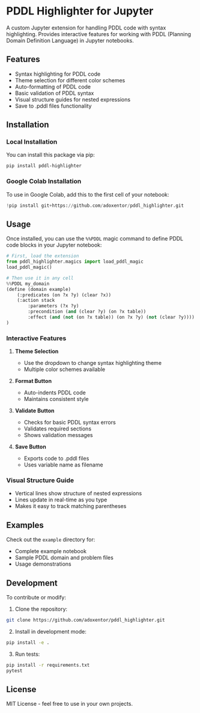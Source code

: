 # PDDL Highlighter for Jupyter

A custom Jupyter extension for handling PDDL code with syntax highlighting. Provides interactive features for working with PDDL (Planning Domain Definition Language) in Jupyter notebooks.

## Features

- Syntax highlighting for PDDL code
- Theme selection for different color schemes
- Auto-formatting of PDDL code
- Basic validation of PDDL syntax
- Visual structure guides for nested expressions
- Save to .pddl files functionality

## Installation

### Local Installation
You can install this package via pip:

```bash
pip install pddl-highlighter
```

### Google Colab Installation
To use in Google Colab, add this to the first cell of your notebook:

```python
!pip install git+https://github.com/adoxentor/pddl_highlighter.git
```

## Usage

Once installed, you can use the `%%PDDL` magic command to define PDDL code blocks in your Jupyter notebook:

```python
# First, load the extension
from pddl_highlighter.magics import load_pddl_magic
load_pddl_magic()

# Then use it in any cell
%%PDDL my_domain
(define (domain example)
    (:predicates (on ?x ?y) (clear ?x))
    (:action stack
        :parameters (?x ?y)
        :precondition (and (clear ?y) (on ?x table))
        :effect (and (not (on ?x table)) (on ?x ?y) (not (clear ?y))))
)
```

### Interactive Features

1. **Theme Selection**
   - Use the dropdown to change syntax highlighting theme
   - Multiple color schemes available

2. **Format Button**
   - Auto-indents PDDL code
   - Maintains consistent style

3. **Validate Button**
   - Checks for basic PDDL syntax errors
   - Validates required sections
   - Shows validation messages

4. **Save Button**
   - Exports code to .pddl files
   - Uses variable name as filename

### Visual Structure Guide
- Vertical lines show structure of nested expressions
- Lines update in real-time as you type
- Makes it easy to track matching parentheses

## Examples

Check out the `example` directory for:
- Complete example notebook
- Sample PDDL domain and problem files
- Usage demonstrations

## Development

To contribute or modify:

1. Clone the repository:
```bash
git clone https://github.com/adoxentor/pddl_highlighter.git
```

2. Install in development mode:
```bash
pip install -e .
```

3. Run tests:
```bash
pip install -r requirements.txt
pytest
```

## License

MIT License - feel free to use in your own projects.

